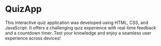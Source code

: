 # QuizApp
This interactive quiz application was developed using HTML, CSS, and JavaScript. 
It offers a challenging quiz experience with real-time feedback and a countdown timer. 
Test your knowledge and enjoy a seamless user experience across devices!


